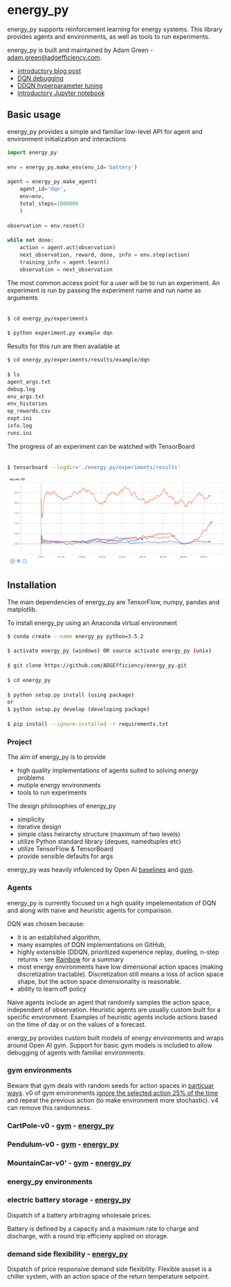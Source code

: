 # energy_py

energy_py supports reinforcement learning for energy systems.  This library provides agents and environments, as well as tools to run experiments. 

energy_py is built and maintained by Adam Green - [adam.green@adgefficiency.com](adam.green@adgefficiency.com).  
- [introductory blog post](http://adgefficiency.com/energy_py-reinforcement-learning-for-energy-systems/)
- [DQN debugging](http://adgefficiency.com/dqn-debugging/)
- [DDQN hyperparameter tuning](http://adgefficiency.com/dqn-tuning/)
- [introductory Jupyter notebook](https://github.com/ADGEfficiency/energy_py/blob/master/notebooks/examples/Q_learning_battery.ipynb)

## Basic usage

energy_py provides a simple and familiar low-level API for agent and environment initialization and interactions

```python
import energy_py

env = energy_py.make_env(env_id='battery')

agent = energy_py.make_agent(
    agent_id='dqn',
    env=env,
    total_steps=1000000
    )

observation = env.reset()

while not done:
    action = agent.act(observation)
    next_observation, reward, done, info = env.step(action)
    training_info = agent.learn()
    observation = next_observation
```

The most common access point for a user will be to run an experiment.  An experiment is run by passing the experiment name and run name as arguments

```bash

$ cd energy_py/experiments

$ python experiment.py example dqn
```

Results for this run are then available at

``` bash
$ cd energy_py/experiments/results/example/dqn

$ ls
agent_args.txt
debug.log
env_args.txt
env_histories
ep_rewards.csv
expt.ini
info.log
runs.ini
```

The progress of an experiment can be watched with TensorBoard

```bash

$ tensorboard --logdir='./energy_py/experiments/results'

```

![fig](assets/tb1.png)

## Installation

The main dependencies of energy_py are TensorFlow, numpy, pandas and matplotlib.

To install energy_py using an Anaconda virtual environment

```bash
$ conda create --name energy_py python=3.5.2

$ activate energy_py (windows) OR source activate energy_py (unix)

$ git clone https://github.com/ADGEfficiency/energy_py.git

$ cd energy_py

$ python setup.py install (using package)
or
$ python setup.py develop (developing package)

$ pip install --ignore-installed -r requirements.txt

```
### Project 

The aim of energy_py is to provide 
- high quality implementations of agents suited to solving energy problems
- mutiple energy environments
- tools to run experiments

The design philosophies of energy_py
- simplicity
- iterative design
- simple class heirarchy structure (maximum of two levels)
- utilize Python standard library (deques, namedtuples etc) 
- utilize TensorFlow & TensorBoard
- provide sensible defaults for args

energy_py was heavily infulenced by Open AI [baselines](https://github.com/openai/baselines) and [gym](https://github.com/openai/gym).

### Agents

energy_py is currently focused on a high quality impelementation of DQN and along with naive and heuristic agents for comparison.

DQN was chosen because:
- it is an established algorithm,
- many examples of DQN implementations on GitHub,
- highly extensible (DDQN, prioritized experience replay, dueling, n-step returns - see [Rainbow](https://arxiv.org/pdf/1710.02298.pdf) for a summary
- most energy environments have low dimensional action spaces (making discretization tractable).  Discretization still means a loss of action space shape, but the action space dimensionality is reasonable.
- ability to learn off policy

Naive agents include an agent that randomly samples the action space, independent of observation.  Heuristic agents are
usually custom built for a specific environment.  Examples of heuristic agents include actions based on the time of day or on the values of a forecast.

energy_py provides custom built models of energy environments and wraps around Open AI gym.  Support for basic gym
models is included to allow debugging of agents with familiar environments.

### gym environments

Beware that gym deals with random seeds for action spaces in [particuar
ways](https://github.com/openai/gym/blob/master/gym/spaces/prng.py).  v0 of gym environments [ignore the selected action
25% of the time](http://amid.fish/reproducing-deep-rl) and repeat the previous action (to make environment more stochastic).  v4 can remove this randomness.

### CartPole-v0 - [gym](https://github.com/openai/gym/blob/master/gym/envs/classic_control/cartpole.py) - [energy_py](https://github.com/ADGEfficiency/energy_py/blob/dev/energy_py/envs/register.py)

### Pendulum-v0 - [gym](https://github.com/openai/gym/blob/master/gym/envs/classic_control/pendulum.py) - [energy_py](https://github.com/ADGEfficiency/energy_py/blob/dev/energy_py/envs/register.py)

### MountainCar-v0' - [gym](https://github.com/openai/gym/blob/master/gym/envs/classic_control/mountain_car.py) - [energy_py](https://github.com/ADGEfficiency/energy_py/blob/dev/energy_py/envs/register.py)

### energy_py environments

### electric battery storage - [energy_py](https://github.com/openai/gym/blob/master/gym/envs/classic_control/mountain_car.p://github.com/ADGEfficiency/energy_py/tree/dev/energy_py/envs/battery)

Dispatch of a battery arbitraging wholesale prices.  

Battery is defined by a capacity and a maximum rate to charge and discharge, with a round trip efficieny applied on storage.

### demand side flexibility - [energy_py](https://github.com/ADGEfficiency/energy_py/tree/dev/energy_py/envs/flex)

Dispatch of price responsive demand side flexibility.  Flexible assset is a chiller system, with an action space of the return temperature setpoint.
